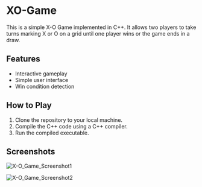 # XO-Game
This is a simple X-O Game implemented in C++. It allows two players to take turns marking X or O on a grid until one player wins or the game ends in a draw.

## Features

- Interactive gameplay
- Simple user interface
- Win condition detection

## How to Play

1. Clone the repository to your local machine.
2. Compile the C++ code using a C++ compiler.
3. Run the compiled executable.

## Screenshots

![X-O_Game_Screenshot1](https://github.com/AhmedFatthy1040/XO-Game/assets/91102592/02c5e347-c3a3-4e0b-bd0c-73928d70106f)



![X-O_Game_Screenshot2](https://github.com/AhmedFatthy1040/XO-Game/assets/91102592/4b243606-91f9-40d4-bd17-92c2def30dd4)
